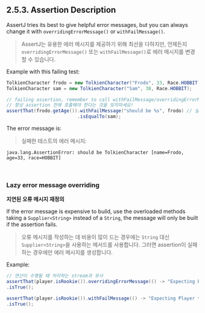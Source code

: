 ## 2.5.3. Assertion Description

AssertJ tries its best to give helpful error messages,
but you can always change it with `overridingErrorMessage()` or `withFailMessage()`.

> AssertJ는 유용한 에러 메시지를 제공하기 위해 최선을 다하지만,
> 언제든지 `overridingErrorMessage()` 또는 `withFailMessage()`로 에러 메시지를 변경할 수 있습니다.

Example with this failing test:

``` java
TolkienCharacter frodo = new TolkienCharacter("Frodo", 33, Race.HOBBIT);
TolkienCharacter sam = new TolkienCharacter("Sam", 38, Race.HOBBIT);

// failing assertion, remember to call withFailMessage/overridingErrorMessage before the assertion!
// 항상 assertion 전에 호출해야 한다는 것을 잊지마세요!
assertThat(frodo.getAge()).withFailMessage("should be %s", frodo) // 실패할 경우 출력할 메시지 재정의
                          .isEqualTo(sam);
```
The error message is:

> 실패한 테스트의 에러 메시지:

``` text
java.lang.AssertionError: should be TolkienCharacter [name=Frodo, age=33, race=HOBBIT]
```

<br/>

### Lazy error message overriding

**지연된 오류 메시지 재정의**

If the error message is expensive to build,
use the overloaded methods taking a `Supplier<String>` instead of a `String`,
the message will only be built if the assertion fails.

> 오류 메시지를 작성하는 데 비용이 많이 드는 경우에는 `String` 대신 `Supplier<String>`을 사용하는 메서드를 사용합니다.
> 그러면 assertion이 실패하는 경우에만 에러 메시지를 생성합니다.

Example:

``` java
// 연산이 수행될 때 처리하는 stream과 유사
assertThat(player.isRookie()).overridingErrorMessage(() -> "Expecting Player to be a rookie but was not.")
.isTrue();

assertThat(player.isRookie()).withFailMessage(() -> "Expecting Player to be a rookie but was not.")
.isTrue();
```
